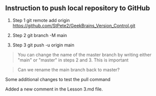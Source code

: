 ## Instruction to push local repository to GitHub

<!--- это инструкция для создания репозитория на GitHub--->

1. Step 1
git remote add origin https://github.com/StPete2/GeekBrains_Version_Control.git

2. Step 2
git branch -M main

3. Step 3 
git push -u origin main

> You can change the name of the master branch by writing either "main" or "master" in steps 2 and 3. This is important

> Can we rename the main branch back to master?

Some additional changes to test the pull command

Added a new comment in the Lesson 3.md file.
